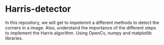 # Harris-detector
In this repository, we will get to impelemnt a different methods to detect the corners in a image. Also, understand the importance of the different steps to implement the Harris algorithm. Using OpenCv, numpy and matplotlib libraries. 
